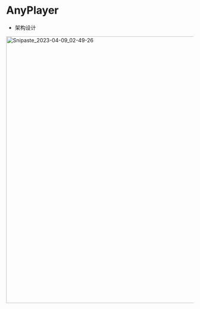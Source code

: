 # AnyPlayer
 * 架构设计
 <img width="717" alt="Snipaste_2023-04-09_02-49-26" src="https://user-images.githubusercontent.com/37052865/230738031-b5d04141-4726-44eb-afd2-321b54849b84.png">
